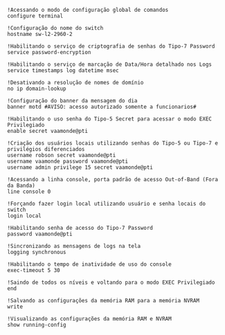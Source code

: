 	!Acessando o modo de configuração global de comandos
	configure terminal
  
	!Configuração do nome do switch
	hostname sw-l2-2960-2
  
	!Habilitando o serviço de criptografia de senhas do Tipo-7 Password 
	service password-encryption
	
	!Habilitando o serviço de marcação de Data/Hora detalhado nos Logs
	service timestamps log datetime msec
  
	!Desativando a resolução de nomes de domínio
	no ip domain-lookup
  
	!Configuração do banner da mensagem do dia
	banner motd #AVISO: acesso autorizado somente a funcionarios#
  
	!Habilitando o uso senha do Tipo-5 Secret para acessar o modo EXEC Privilegiado
	enable secret vaamonde@pti
  
	!Criação dos usuários locais utilizando senhas do Tipo-5 ou Tipo-7 e privilégios diferenciados
	username robson secret vaamonde@pti
	username vaamonde password vaamonde@pti
	username admin privilege 15 secret vaamonde@pti
	
	!Acessando a linha console, porta padrão de acesso Out-of-Band (Fora da Banda)
	line console 0
		
	!Forçando fazer login local utilizando usuário e senha locais do switch
	login local
		
	!Habilitando senha de acesso do Tipo-7 Password
	password vaamonde@pti
		
	!Sincronizando as mensagens de logs na tela
	logging synchronous
		
	!Habilitando o tempo de inatividade de uso do console
	exec-timeout 5 30
		
	!Saindo de todos os níveis e voltando para o modo EXEC Privilegiado
	end

	!Salvando as configurações da memória RAM para a memória NVRAM
	write
	
	!Visualizando as configurações da memória RAM e NVRAM
	show running-config
